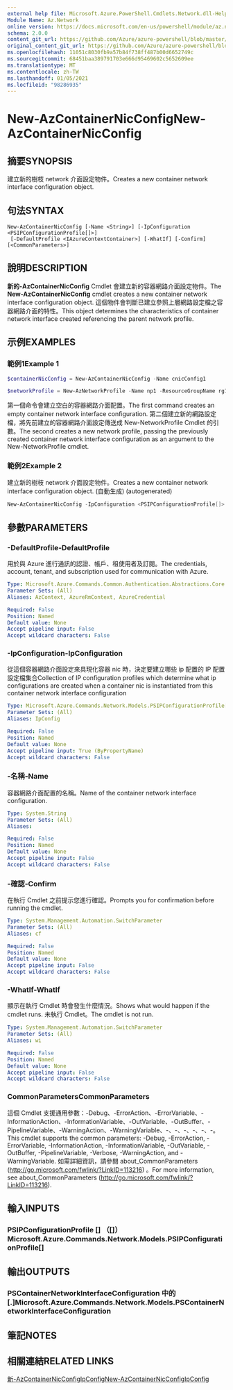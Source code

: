 ```yaml
---
external help file: Microsoft.Azure.PowerShell.Cmdlets.Network.dll-Help.xml
Module Name: Az.Network
online version: https://docs.microsoft.com/en-us/powershell/module/az.network/new-AzContainerNicconfig
schema: 2.0.0
content_git_url: https://github.com/Azure/azure-powershell/blob/master/src/Network/Network/help/New-AzContainerNicConfig.md
original_content_git_url: https://github.com/Azure/azure-powershell/blob/master/src/Network/Network/help/New-AzContainerNicConfig.md
ms.openlocfilehash: 11051c8030fb9a57b84f738ff487b00d6652749c
ms.sourcegitcommit: 68451baa389791703e666d95469602c5652609ee
ms.translationtype: MT
ms.contentlocale: zh-TW
ms.lasthandoff: 01/05/2021
ms.locfileid: "98286935"
---
```

# <span data-ttu-id="53333-101">New-AzContainerNicConfig</span><span class="sxs-lookup"><span data-stu-id="53333-101">New-AzContainerNicConfig</span></span>

## <span data-ttu-id="53333-102">摘要</span><span class="sxs-lookup"><span data-stu-id="53333-102">SYNOPSIS</span></span>
<span data-ttu-id="53333-103">建立新的樹枝 network 介面設定物件。</span><span class="sxs-lookup"><span data-stu-id="53333-103">Creates a new container network interface configuration object.</span></span>

## <span data-ttu-id="53333-104">句法</span><span class="sxs-lookup"><span data-stu-id="53333-104">SYNTAX</span></span>

```
New-AzContainerNicConfig [-Name <String>] [-IpConfiguration <PSIPConfigurationProfile[]>]
 [-DefaultProfile <IAzureContextContainer>] [-WhatIf] [-Confirm] [<CommonParameters>]
```

## <span data-ttu-id="53333-105">說明</span><span class="sxs-lookup"><span data-stu-id="53333-105">DESCRIPTION</span></span>
<span data-ttu-id="53333-106">**新的-AzContainerNicConfig** Cmdlet 會建立新的容器網路介面設定物件。</span><span class="sxs-lookup"><span data-stu-id="53333-106">The **New-AzContainerNicConfig** cmdlet creates a new container network interface configuration object.</span></span> <span data-ttu-id="53333-107">這個物件會判斷已建立參照上層網路設定檔之容器網路介面的特性。</span><span class="sxs-lookup"><span data-stu-id="53333-107">This object determines the characteristics of container network interface created referencing the parent network profile.</span></span>

## <span data-ttu-id="53333-108">示例</span><span class="sxs-lookup"><span data-stu-id="53333-108">EXAMPLES</span></span>

### <span data-ttu-id="53333-109">範例1</span><span class="sxs-lookup"><span data-stu-id="53333-109">Example 1</span></span>
```powershell
$containerNicConfig = New-AzContainerNicConfig -Name cnicConfig1

$networkProfile = New-AzNetworkProfile -Name np1 -ResourceGroupName rg1 -Location westus -ContainerNetworkInterfaceConfiguration $containerNicConfig
```

<span data-ttu-id="53333-110">第一個命令會建立空白的容器網路介面配置。</span><span class="sxs-lookup"><span data-stu-id="53333-110">The first command creates an empty container network interface configuration.</span></span> <span data-ttu-id="53333-111">第二個建立新的網路設定檔，將先前建立的容器網路介面設定傳送成 New-NetworkProfile Cmdlet 的引數。</span><span class="sxs-lookup"><span data-stu-id="53333-111">The second creates a new network profile, passing the previously created container network interface configuration as an argument to the New-NetworkProfile cmdlet.</span></span>

### <span data-ttu-id="53333-112">範例2</span><span class="sxs-lookup"><span data-stu-id="53333-112">Example 2</span></span>

<span data-ttu-id="53333-113">建立新的樹枝 network 介面設定物件。</span><span class="sxs-lookup"><span data-stu-id="53333-113">Creates a new container network interface configuration object.</span></span> <span data-ttu-id="53333-114"> (自動生成) </span><span class="sxs-lookup"><span data-stu-id="53333-114">(autogenerated)</span></span>

<!-- Aladdin Generated Example -->
```powershell
New-AzContainerNicConfig -IpConfiguration <PSIPConfigurationProfile[]> -Name cnic
```

## <span data-ttu-id="53333-115">參數</span><span class="sxs-lookup"><span data-stu-id="53333-115">PARAMETERS</span></span>

### <span data-ttu-id="53333-116">-DefaultProfile</span><span class="sxs-lookup"><span data-stu-id="53333-116">-DefaultProfile</span></span>
<span data-ttu-id="53333-117">用於與 Azure 進行通訊的認證、帳戶、租使用者及訂閱。</span><span class="sxs-lookup"><span data-stu-id="53333-117">The credentials, account, tenant, and subscription used for communication with Azure.</span></span>

```yaml
Type: Microsoft.Azure.Commands.Common.Authentication.Abstractions.Core.IAzureContextContainer
Parameter Sets: (All)
Aliases: AzContext, AzureRmContext, AzureCredential

Required: False
Position: Named
Default value: None
Accept pipeline input: False
Accept wildcard characters: False
```

### <span data-ttu-id="53333-118">-IpConfiguration</span><span class="sxs-lookup"><span data-stu-id="53333-118">-IpConfiguration</span></span>
<span data-ttu-id="53333-119">從這個容器網路介面設定來具現化容器 nic 時，決定要建立哪些 ip 配置的 IP 配置設定檔集合</span><span class="sxs-lookup"><span data-stu-id="53333-119">Collection of IP configuration profiles which determine what ip configurations are created when a container nic is instantiated from this container network interface configuration</span></span>

```yaml
Type: Microsoft.Azure.Commands.Network.Models.PSIPConfigurationProfile[]
Parameter Sets: (All)
Aliases: IpConfig

Required: False
Position: Named
Default value: None
Accept pipeline input: True (ByPropertyName)
Accept wildcard characters: False
```

### <span data-ttu-id="53333-120">-名稱</span><span class="sxs-lookup"><span data-stu-id="53333-120">-Name</span></span>
<span data-ttu-id="53333-121">容器網路介面配置的名稱。</span><span class="sxs-lookup"><span data-stu-id="53333-121">Name of the container network interface configuration.</span></span>

```yaml
Type: System.String
Parameter Sets: (All)
Aliases:

Required: False
Position: Named
Default value: None
Accept pipeline input: False
Accept wildcard characters: False
```

### <span data-ttu-id="53333-122">-確認</span><span class="sxs-lookup"><span data-stu-id="53333-122">-Confirm</span></span>
<span data-ttu-id="53333-123">在執行 Cmdlet 之前提示您進行確認。</span><span class="sxs-lookup"><span data-stu-id="53333-123">Prompts you for confirmation before running the cmdlet.</span></span>

```yaml
Type: System.Management.Automation.SwitchParameter
Parameter Sets: (All)
Aliases: cf

Required: False
Position: Named
Default value: None
Accept pipeline input: False
Accept wildcard characters: False
```

### <span data-ttu-id="53333-124">-WhatIf</span><span class="sxs-lookup"><span data-stu-id="53333-124">-WhatIf</span></span>
<span data-ttu-id="53333-125">顯示在執行 Cmdlet 時會發生什麼情況。</span><span class="sxs-lookup"><span data-stu-id="53333-125">Shows what would happen if the cmdlet runs.</span></span>
<span data-ttu-id="53333-126">未執行 Cmdlet。</span><span class="sxs-lookup"><span data-stu-id="53333-126">The cmdlet is not run.</span></span>

```yaml
Type: System.Management.Automation.SwitchParameter
Parameter Sets: (All)
Aliases: wi

Required: False
Position: Named
Default value: None
Accept pipeline input: False
Accept wildcard characters: False
```

### <span data-ttu-id="53333-127">CommonParameters</span><span class="sxs-lookup"><span data-stu-id="53333-127">CommonParameters</span></span>
<span data-ttu-id="53333-128">這個 Cmdlet 支援通用參數：-Debug、-ErrorAction、-ErrorVariable、-InformationAction、-InformationVariable、-OutVariable、-OutBuffer、-PipelineVariable、-WarningAction、-WarningVariable、-、-、-、-、-、-。</span><span class="sxs-lookup"><span data-stu-id="53333-128">This cmdlet supports the common parameters: -Debug, -ErrorAction, -ErrorVariable, -InformationAction, -InformationVariable, -OutVariable, -OutBuffer, -PipelineVariable, -Verbose, -WarningAction, and -WarningVariable.</span></span> <span data-ttu-id="53333-129">如需詳細資訊，請參閱 about_CommonParameters (http://go.microsoft.com/fwlink/?LinkID=113216) 。</span><span class="sxs-lookup"><span data-stu-id="53333-129">For more information, see about_CommonParameters (http://go.microsoft.com/fwlink/?LinkID=113216).</span></span>

## <span data-ttu-id="53333-130">輸入</span><span class="sxs-lookup"><span data-stu-id="53333-130">INPUTS</span></span>

### <span data-ttu-id="53333-131">PSIPConfigurationProfile [] （[]）</span><span class="sxs-lookup"><span data-stu-id="53333-131">Microsoft.Azure.Commands.Network.Models.PSIPConfigurationProfile[]</span></span>

## <span data-ttu-id="53333-132">輸出</span><span class="sxs-lookup"><span data-stu-id="53333-132">OUTPUTS</span></span>

### <span data-ttu-id="53333-133">PSContainerNetworkInterfaceConfiguration 中的 [.]</span><span class="sxs-lookup"><span data-stu-id="53333-133">Microsoft.Azure.Commands.Network.Models.PSContainerNetworkInterfaceConfiguration</span></span>

## <span data-ttu-id="53333-134">筆記</span><span class="sxs-lookup"><span data-stu-id="53333-134">NOTES</span></span>

## <span data-ttu-id="53333-135">相關連結</span><span class="sxs-lookup"><span data-stu-id="53333-135">RELATED LINKS</span></span>

[<span data-ttu-id="53333-136">新-AzContainerNicConfigIpConfig</span><span class="sxs-lookup"><span data-stu-id="53333-136">New-AzContainerNicConfigIpConfig</span></span>](./New-AzContainerNicConfigIpConfig.md)

